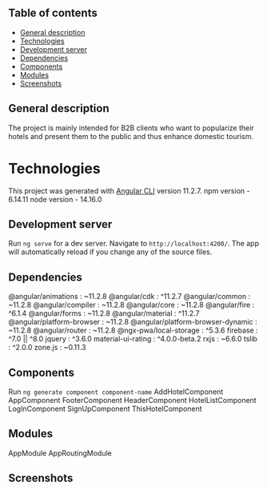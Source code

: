 ## Table of contents
* [General description](#general-description)
* [Technologies](#Technologies)
* [Development server](#Development-server)
* [Dependencies](#Dependencies)
* [Components](#Components)
* [Modules](#Modules)
* [Screenshots](#Screenshots)

## General description
The project is mainly intended for B2B clients 
who want to popularize their hotels 
and present them to the public and thus enhance domestic tourism.

# Technologies 

This project was generated with [Angular CLI](https://github.com/angular/angular-cli) version 11.2.7.
npm version - 6.14.11
node version - 14.16.0

## Development server

Run `ng serve` for a dev server. Navigate to `http://localhost:4200/`. The app will automatically reload if you change any of the source files.

## Dependencies
@angular/animations : ~11.2.8
@angular/cdk : ^11.2.7
@angular/common : ~11.2.8
@angular/compiler : ~11.2.8
@angular/core : ~11.2.8
@angular/fire : ^6.1.4
@angular/forms : ~11.2.8
@angular/material : ^11.2.7
@angular/platform-browser : ~11.2.8
@angular/platform-browser-dynamic : ~11.2.8
@angular/router : ~11.2.8
@ngx-pwa/local-storage : ^5.3.6
firebase : ^7.0 || ^8.0
jquery : ^3.6.0
material-ui-rating : ^4.0.0-beta.2
rxjs : ~6.6.0
tslib : ^2.0.0
zone.js : ~0.11.3

## Components

Run `ng generate component component-name`
AddHotelComponent
AppComponent
FooterComponent
HeaderComponent
HotelListComponent
LogInComponent
SignUpComponent
ThisHotelComponent

## Modules

AppModule
AppRoutingModule

## Screenshots



